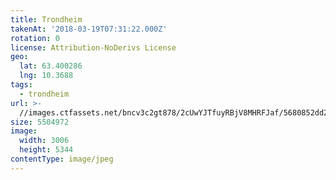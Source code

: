 ```yaml
---
title: Trondheim
takenAt: '2018-03-19T07:31:22.000Z'
rotation: 0
license: Attribution-NoDerivs License
geo:
  lat: 63.400286
  lng: 10.3688
tags:
  - trondheim
url: >-
  //images.ctfassets.net/bncv3c2gt878/2cUwYJTfuyRBjV8MHRFJaf/5680852dd2fb770d510514220ef106b6/trondheim_40852612932_o
size: 5504972
image:
  width: 3006
  height: 5344
contentType: image/jpeg
---
```


